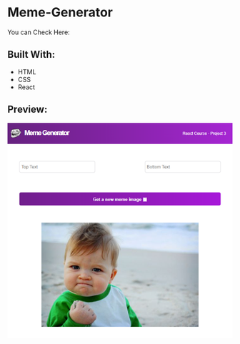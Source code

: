# Meme-Generator

<p> You can Check Here: </p>

<h2>Built With:</h2>
<ul>
<li>HTML</li>
<li>CSS</li>
<li>React</li>
</ul>

<h2>Preview: </h2>

![preview](./preview/react-meme-generator.png)